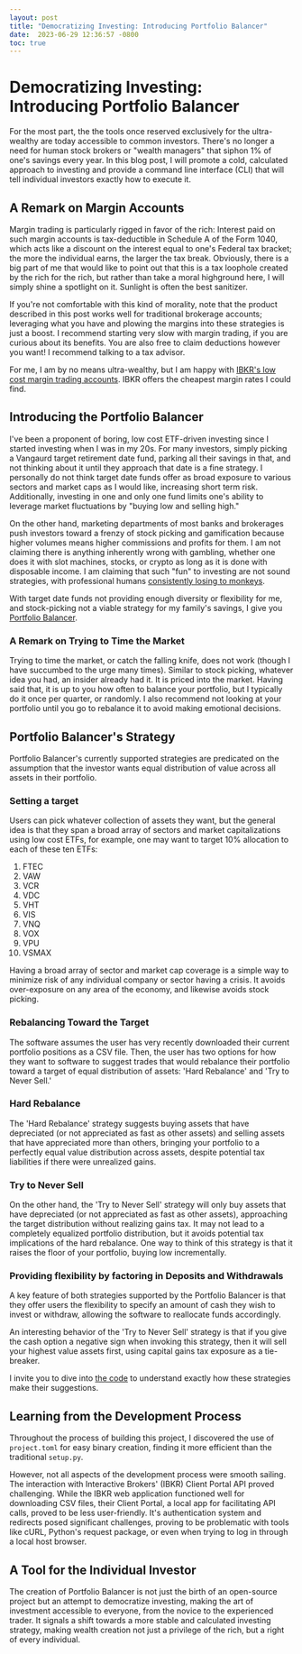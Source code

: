```yaml
---
layout: post
title: "Democratizing Investing: Introducing Portfolio Balancer"
date:  2023-06-29 12:36:57 -0800
toc: true
---
```


# Democratizing Investing: Introducing Portfolio Balancer

For the most part, the the tools once reserved exclusively for the ultra-wealthy are today accessible to common investors. There's no longer a need for human stock brokers or "wealth managers" that siphon 1% of one's savings every year. In this blog post, I will promote a cold, calculated approach to investing and provide a command line interface (CLI) that will tell individual investors exactly how to execute it.

## A Remark on Margin Accounts
Margin trading is particularly rigged in favor of the rich: Interest paid on such margin accounts is tax-deductible in Schedule A of the Form 1040, which acts like a discount on the interest equal to one's Federal tax bracket; the more the individual earns, the larger the tax break. Obviously, there is a big part of me that would like to point out that this is a tax loophole created by the rich for the rich, but rather than take a moral highground here, I will simply shine a spotlight on it. Sunlight is often the best sanitizer.

If you're not comfortable with this kind of morality, note that the product described in this post works well for traditional brokerage accounts; leveraging what you have and plowing the margins into these strategies is just a boost. I recommend starting very slow with margin trading, if you are curious about its benefits. You are also free to claim deductions however you want! I recommend talking to a tax advisor.

For me, I am by no means ultra-wealthy, but I am happy with [IBKR's low cost margin trading accounts](https://www.interactivebrokers.com/en/index.php?f=44427&gclid=EAIaIQobChMIicWVrfru_wIVJQ2tBh2P6gkyEAAYASAAEgI6FPD_BwE).
IBKR offers the cheapest margin rates I could find.

## Introducing the Portfolio Balancer

I've been a proponent of boring, low cost ETF-driven investing since I started investing when I was in my 20s. For many investors, simply picking a Vangaurd target retirement date fund, parking all their savings in that, and not thinking about it until they approach that date is a fine strategy. I personally do not think target date funds offer as broad exposure to various sectors and market caps as I would like, increasing short term risk. Additionally, investing in one and only one fund limits one's ability to leverage market fluctuations by "buying low and selling high."

On the other hand, marketing departments of most banks and brokerages push investors toward a frenzy of stock picking and gamification because higher volumes means higher commissions and profits for them. I am not claiming there is anything inherently wrong with gambling, whether one does it with slot machines, stocks, or crypto as long as it is done with disposable income. I am claiming that such "fun" to investing are not sound strategies, with professional humans [consistently losing to monkeys](https://www.google.com/url?sa=t&rct=j&q=&esrc=s&source=web&cd=&cad=rja&uact=8&ved=2ahUKEwitprKq--7_AhUEiO4BHU_fAVUQFnoECA4QAQ&url=https%3A%2F%2Fwww.wsj.com%2Farticles%2FSB991681622136214659&usg=AOvVaw1h5PZgbOQdKpsBhkcSi7hF&opi=89978449).

With target date funds not providing enough diversity or flexibility for me, and stock-picking not a viable strategy for my family's savings, I give you [Portfolio Balancer](https://github.com/cfreundlich/portfolio-balancer/).


### A Remark on Trying to Time the Market
Trying to time the market, or catch the falling knife, does not work (though I have succumbed to the urge many times). Similar to stock picking, whatever idea you had, an insider already had it. It is priced into the market. Having said that, it is up to you how often to balance your portfolio, but I typically do it once per quarter, or randomly. I also recommend not looking at your portfolio until you go to rebalance it to avoid making emotional decisions.


## Portfolio Balancer's Strategy

Portfolio Balancer's currently supported strategies are predicated on the assumption that the investor wants equal distribution of value across all assets in their portfolio.

### Setting a target
Users can pick whatever collection of assets they want, but the general idea is that they span a broad array of sectors and market capitalizations using low cost ETFs, for example, one may want to target 10% allocation to each of these ten ETFs:
  1. FTEC
  1. VAW
  1. VCR
  1. VDC
  1. VHT
  1. VIS
  1. VNQ
  1. VOX
  1. VPU
  1. VSMAX

Having a broad array of sector and market cap coverage is a simple way to minimize risk of any individual company or sector having a crisis.
It avoids over-exposure on any area of the economy, and likewise avoids stock picking.
 
### Rebalancing Toward the Target

The software assumes the user has very recently downloaded their current portfolio positions as a CSV file. Then, the user has two options for how they want to software to suggest trades that would rebalance their portfolio toward a target of equal distribution of assets: 'Hard Rebalance' and 'Try to Never Sell.'

### Hard Rebalance
The 'Hard Rebalance' strategy suggests buying assets that have depreciated (or not appreciated as fast as other assets) and selling assets that have appreciated more than others, bringing your portfolio to a perfectly equal value distribution across assets, despite potential tax liabilities if there were unrealized gains. 

### Try to Never Sell
On the other hand, the 'Try to Never Sell' strategy will only buy assets that have depreciated (or not appreciated as fast as other assets), approaching the target distribution without realizing gains tax. It may not lead to a completely equalized portfolio distribution, but it avoids potential tax implications of the hard rebalance. One way to think of this strategy is that it raises the floor of your portfolio, buying low incrementally.

### Providing flexibility by factoring in Deposits and Withdrawals
A key feature of both strategies supported by the Portfolio Balancer is that they offer users the flexibility to specify an amount of cash they wish to invest or withdraw, allowing the software to reallocate funds accordingly. 

An interesting behavior of the 'Try to Never Sell' strategy is that if you give the cash option a negative sign when invoking this strategy, then it will sell your highest value assets first, using capital gains tax exposure as a tie-breaker.

I invite you to dive into [the code](https://github.com/cfreundlich/portfolio-balancer/tree/main/src/pbal) to understand exactly how these strategies make their suggestions.

## Learning from the Development Process
Throughout the process of building this project, I discovered the use of `project.toml` for easy binary creation, finding it more efficient than the traditional `setup.py`. 

However, not all aspects of the development process were smooth sailing. The interaction with Interactive Brokers' (IBKR) Client Portal API proved challenging. While the IBKR web application functioned well for downloading CSV files, their Client Portal, a local app for facilitating API calls, proved to be less user-friendly. It's authentication system and redirects posed significant challenges, proving to be problematic with tools like cURL, Python's request package, or even when trying to log in through a local host browser.

## A Tool for the Individual Investor
The creation of Portfolio Balancer is not just the birth of an open-source project but an attempt to democratize investing, making the art of investment accessible to everyone, from the novice to the experienced trader. It signals a shift towards a more stable and calculated investing strategy, making wealth creation not just a privilege of the rich, but a right of every individual.
